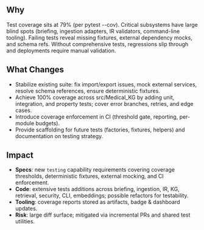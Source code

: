 ## Why
Test coverage sits at 79% (per pytest --cov). Critical subsystems have large blind spots (briefing, ingestion adapters, IR validators, command-line tooling). Failing tests reveal missing fixtures, external dependency mocks, and schema refs. Without comprehensive tests, regressions slip through and deployments require manual validation.

## What Changes
- Stabilize existing suite: fix import/export issues, mock external services, resolve schema references, ensure deterministic fixtures.
- Achieve 100% coverage across src/Medical_KG by adding unit, integration, and property tests; cover error branches, retries, and edge cases.
- Introduce coverage enforcement in CI (threshold gate, reporting, per-module budgets).
- Provide scaffolding for future tests (factories, fixtures, helpers) and documentation on testing strategy.

## Impact
- **Specs**: new `testing` capability requirements covering coverage thresholds, deterministic fixtures, external mocking, and CI enforcement.
- **Code**: extensive tests additions across briefing, ingestion, IR, KG, retrieval, security, CLI, embeddings; possible refactors for testability.
- **Tooling**: coverage reports stored as artifacts, badge & dashboard updates.
- **Risk**: large diff surface; mitigated via incremental PRs and shared test utilities.
